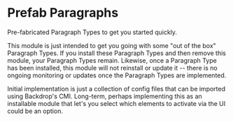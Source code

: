 # Prefab Paragraphs

Pre-fabricated Paragraph Types to get you started quickly.

This module is just intended to get you going with some "out of the box"
Paragraph Types. If you install these Paragraph Types and then remove this
module, your Paragraph Types remain. Likewise, once a Paragraph Type has
been installed, this module will not reinstall or update it -- there is no
ongoing monitoring or updates once the Paragraph Types are implemented.

Initial implementation is just a collection of config files that can be
imported using Backdrop's CMI. Long-term, perhaps implementing this as
an installable module that let's you select which elements to activate via
the UI could be an option.
